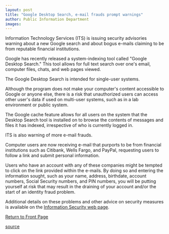 ```yaml
---
layout: post
title: "Google Desktop Search, e-mail frauds prompt warnings"
author: Public Information Department
images:
---
```


Information Technology Services (ITS) is issuing security advisories warning about a new Google search and about bogus e-mails claiming to be from reputable financial institutions.

Google has recently released a system-indexing tool called "Google Desktop Search." This tool allows for full text search over one's email, computer files, chats, and web pages viewed.

The Google Desktop Search is intended for single-user systems.

Although the program does not make your computer's content accessible to Google or anyone else, there is a risk that unauthorized users can access other user's data if used on multi-user systems, such as in a lab environment or public system.

The Google cache feature allows for all users on the system that the Desktop Search tool is installed on to browse the contents of messages and files it has indexed, irrespective of who is currently logged in.

ITS is also warning of more e-mail frauds.

Computer users are now receiving e-mail that purports to be from financial institutions such as Citibank, Wells Fargo, and PayPal, requesting users to follow a link and submit personal information.

Users who have an account with any of these companies might be tempted to click on the link provided within the e-mails. By doing so and entering the information sought, such as your name, address, birthdate, account numbers, Social Security numbers, and PIN numbers, you will be putting yourself at risk that may result in the draining of your account and/or the start of an identity fraud problem.

Additional details on these problems and other advice on security measures is available on the [Information Security web page][1].

[Return to Front Page][2]

[1]: http://security.ucsc.edu/
[2]: http://currents.ucsc.edu/

[source](http://www1.ucsc.edu/currents/04-05/11-01/security.asp "Permalink to security")
